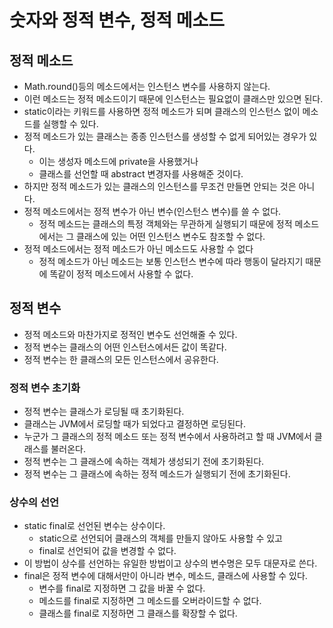 # 숫자와 정적 변수, 정적 메소드
## 정적 메소드
- Math.round()등의 메소드에서는 인스턴스 변수를 사용하지 않는다.
- 이런 메소드는 정적 메소드이기 때문에 인스턴스는 필요없이 클래스만 있으면 된다.
- static이라는 키워드를 사용하면 정적 메소드가 되며 클래스의 인스턴스 없이 메소드를 실행할 수 있다.
- 정적 메소드가 있는 클래스는 종종 인스턴스를 생성할 수 없게 되어있는 경우가 있다.
  - 이는 생성자 메소드에 private을 사용했거나
  - 클래스를 선언할 때 abstract 변경자를 사용해준 것이다.
- 하지만 정적 메소드가 있는 클래스의 인스턴스를 무조건 만들면 안되는 것은 아니다.
- 정적 메소드에서는 정적 변수가 아닌 변수(인스턴스 변수)를 쓸 수 없다.
  - 정적 메소드는 클래스의 특정 객체와는 무관하게 실행되기 때문에 정적 메소드에서는 그 클래스에 있는 어떤 인스턴스 변수도 참조할 수 없다.
- 정적 메소드에서는 정적 메소드가 아닌 메소드도 사용할 수 없다
  - 정적 메소드가 아닌 메소드는 보통 인스턴스 변수에 따라 행동이 달라지기 때문에 똑같이 정적 메소드에서 사용할 수 없다.
## 정적 변수
- 정적 메소드와 마찬가지로 정적인 변수도 선언해줄 수 있다.
- 정적 변수는 클래스의 어떤 인스턴스에서든 값이 똑같다.
- 정적 변수는 한 클래스의 모든 인스턴스에서 공유한다.
### 정적 변수 초기화
- 정적 변수는 클래스가 로딩될 때 초기화된다.
- 클래스는 JVM에서 로딩할 때가 되었다고 결정하면 로딩된다.
- 누군가 그 클래스의 정적 메소드 또는 정적 변수에서 사용하려고 할 때 JVM에서 클래스를 불러온다.
- 정적 변수는 그 클래스에 속하는 객체가 생성되기 전에 초기화된다.
- 정적 변수는 그 클래스에 속하는 정적 메소드가 실행되기 전에 초기화된다.
### 상수의 선언
- static final로 선언된 변수는 상수이다.
  - static으로 선언되어 클래스의 객체를 만들지 않아도 사용할 수 있고
  - final로 선언되어 값을 변경할 수 없다.
- 이 방법이 상수를 선언하는 유일한 방법이고 상수의 변수명은 모두 대문자로 쓴다.
- final은 정적 변수에 대해서만이 아니라 변수, 메소드, 클래스에 사용할 수 있다.
  - 변수를 final로 지정하면 그 값을 바꿀 수 없다.
  - 메소드를 final로 지정하면 그 메소드를 오버라이드할 수 없다.
  - 클래스를 final로 지정하면 그 클래스를 확장할 수 없다.
